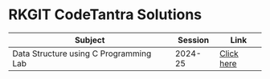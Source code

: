#  RKGIT CodeTantra Solutions

| Subject   | Session   | Link    |
|-------|---------------|-----------|
| Data Structure using C Programming Lab | 2024-25 | [Click here](https://github.com/AdityaParmar-23/RKGIT-CODETANTRA-new/tree/df10fda1af5aca1f8de9ceafdf7ffd05f7221046/Data%20Structure%20using%20C) |
